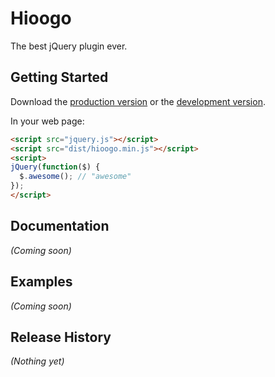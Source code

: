 # Hioogo

The best jQuery plugin ever.

## Getting Started
Download the [production version][min] or the [development version][max].

[min]: https://raw.github.com/panxuepeng/hioogo/master/dist/hioogo.min.js
[max]: https://raw.github.com/panxuepeng/hioogo/master/dist/hioogo.js

In your web page:

```html
<script src="jquery.js"></script>
<script src="dist/hioogo.min.js"></script>
<script>
jQuery(function($) {
  $.awesome(); // "awesome"
});
</script>
```

## Documentation
_(Coming soon)_

## Examples
_(Coming soon)_

## Release History
_(Nothing yet)_
